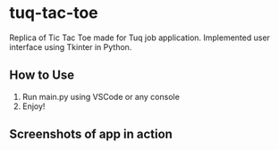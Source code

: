 # tuq-tac-toe
Replica of Tic Tac Toe made for Tuq job application. Implemented user interface using Tkinter in Python.

## How to Use

1. Run main.py using VSCode or any console
2. Enjoy!

## Screenshots of app in action
